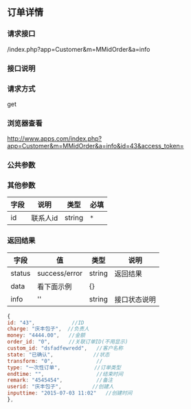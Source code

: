 ## 订单详情
### **请求接口**
/index.php?app=Customer&m=MMidOrder&a=info

### **接口说明**

### **请求方式**
get

### **浏览器查看**
http://www.apps.com/index.php?app=Customer&m=MMidOrder&a=info&id=43&access_token=

### **公共参数** 

### **其他参数**
|字段       |说明            |类型    |必填           |
| --------- |--------      |--------|--------       |
|id     |联系人id | string | `*`         |


### **返回结果**
|字段       |值             |类型    |说明           |
| --------- |--------      |--------|--------       |
|status     |success/error |string |返回结果         |
|data       |看下面示例 | {} ||
|info       | '' | string | 接口状态说明  |

``` javascript
{
id: "43",            //ID
charge: "庆丰包子",  //负责人
money: "4444.00",   //金额
order_id: "0",      //关联订单ID(不用显示)
custom_id: "dsfadfewredd",   //客户名称
state: "已确认",             //状态 
transform: "0",              //
type: "一次性订单",           //订单类型
endtime: "",                 //结束时间                
remark: "4545454",           //备注
userid: "庆丰包子",          //创建人
inputtime: "2015-07-03 11:02"   //创建时间
},